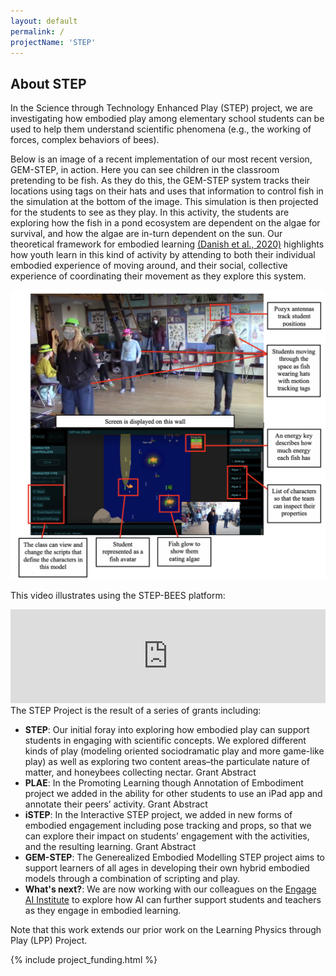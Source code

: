 ```yaml
---
layout: default
permalink: /
projectName: 'STEP'
---
```


## About STEP 

In the Science through Technology Enhanced Play (STEP) project, we are investigating how embodied play among elementary school students can be used to help them understand scientific phenomena (e.g., the working of forces, complex behaviors of bees).

Below is an image of a recent implementation of our most recent version, GEM-STEP, in action. Here you can see children in the classroom pretending to be fish. As they do this, the GEM-STEP system tracks their locations using tags on their hats and uses that information to control fish in the simulation at the bottom of the image. This simulation is then projected for the students to see as they play. In this activity, the students are exploring how the fish in a pond ecosystem are dependent on the algae for survival, and how the algae are in-turn dependent on the sun. Our theoretical framework for embodied learning <a href="https://doi.org/10.1007/s11412-020-09317-3" target="_blank">(Danish et al., 2020)</a> highlights how youth learn in this kind of activity by attending to both their individual embodied experience of moving around, and their social, collective experience of coordinating their movement as they explore this system.

<a href="/assets/img/gem_stem_action.png" target="_blank"><img src="assets/img/gem_stem_action.png" alt="Image of children in a classroom  using GEM-STEP and the GEM-STEP screen"></a>

This video illustrates using the STEP-BEES platform:
<div width="100%">
    <iframe src="https://player.vimeo.com/video/164627313?h=882ac3308e" width="100%" frameborder="0" allow="autoplay; fullscreen; picture-in-picture" allowfullscreen></iframe>
</div>
The STEP Project is the result of a series of grants including:

- **STEP**: Our initial foray into exploring how embodied play can support students in engaging with scientific concepts. We explored different kinds of play (modeling oriented sociodramatic play and more game-like play) as well as exploring two content areas–the particulate nature of matter, and honeybees collecting nectar.  Grant Abstract
- **PLAE**: In the Promoting Learning though Annotation of Embodiment project we added in the ability for other students to use an iPad app and annotate their peers’ activity.  Grant Abstract
- **iSTEP**: In the Interactive STEP project, we added in new forms of embodied engagement including pose tracking and props, so that we can explore their impact on students’ engagement with the activities, and the resulting learning.  Grant Abstract
- **GEM-STEP**: The Generealized Embodied Modelling STEP project aims to support learners of all ages in developing their own hybrid embodied models through a combination of scripting and play. 
- **What's next?**: We are now working with our colleagues on the <a href="https://sites.google.com/ncsu.edu/ai-engage/home" target="_blank">Engage AI Institute</a> to explore how AI can further support students and teachers as they engage in embodied learning.

Note that this work extends our prior work on the Learning Physics through Play (LPP) Project.

{% include project_funding.html %}
